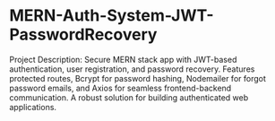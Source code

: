 # MERN-Auth-System-JWT-PasswordRecovery
Project Description: Secure MERN stack app with JWT-based authentication, user registration, and password recovery. Features protected routes, Bcrypt for password hashing, Nodemailer for forgot password emails, and Axios for seamless frontend-backend communication. A robust solution for building authenticated web applications.

